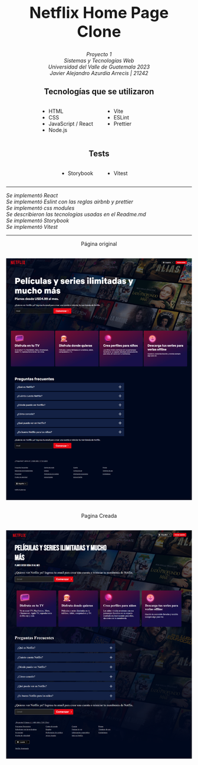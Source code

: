 <h1 align="center" style="font-size: 3em;">Netflix Home Page Clone</h1>
<div align="center" style="font-style: italic">
Proyecto 1 <br/>
Sistemas y Tecnologías Web <br/>
Universidad del Valle de Guatemala 2023 <br/>
Javier Alejandro Azurdia Arrecis | 21242 <br/>
</div>

<div style="display: flex; justify-content: center; flex-direction: column; align-items: center">
<h2 style="font-size: 1.5em;">
    Tecnologías que se utilizaron
</h2>
<ul style=" column-count: 2; column-gap: 4em;">
    <li>HTML</li>
    <li>CSS</li>
    <li>JavaScript / React</li>
    <li>Node.js</li>
    <li>Vite</li>
    <li>ESLint</li>
    <li>Prettier</li>
</ul>
<h2 style="font-size: 1.5em;">
    Tests
</h2>
<ul style=" column-count: 2; column-gap: 4em;">
    <li>Storybook</li>
    <li>Vitest</li>
</ul>
</div>

<hr/>

<div style="font-style: italic">
Se implementó React
<br/>
Se implementó Eslint con las reglas airbnb y prettier
<br/>
Se implementó css modules
<br/>
Se describieron las tecnologías usadas en el Readme.md
<br/>
Se implementó Storybook
<br/>
Se implementó Vitest
<br/>
</div>

<hr/>
<div align="center" style="font-size: 1em">
    Página original
<br/><br/>

![Screenshot de la página original](Pagina-original.png)

<br/>
Pagina Creada
<br/><br/>

![Screenshot de la página creada](Pagina-creada.png)

</div>
